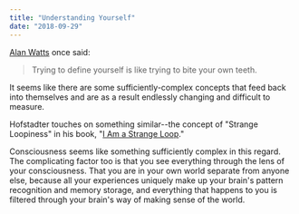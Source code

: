 ```yaml
---
title: "Understanding Yourself"
date: "2018-09-29"
---
```


[Alan Watts](http://www.alanwatts.com/) once said:

> Trying to define yourself is like trying to bite your own teeth. 

It seems like there are some sufficiently-complex concepts that feed back into themselves and are as a result endlessly changing and difficult to measure. 

Hofstadter touches on something similar--the concept of "Strange Loopiness" in his book, "[I Am a Strange Loop](https://www.goodreads.com/book/show/123471.I_Am_a_Strange_Loop)."

Consciousness seems like something sufficiently complex in this regard. The complicating factor too is that you see everything through the lens of your consciousness. That you are in your own world separate from anyone else, because all your experiences uniquely make up your brain's pattern recognition and memory storage, and everything that happens to you is filtered through your brain's way of making sense of the world. 